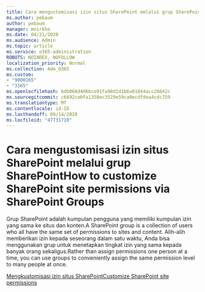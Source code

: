 ```yaml
---
title: Cara mengustomisasi izin situs SharePoint melalui grup SharePoint
ms.author: pebaum
author: pebaum
manager: mnirkhe
ms.date: 04/21/2020
ms.audience: Admin
ms.topic: article
ms.service: o365-administration
ROBOTS: NOINDEX, NOFOLLOW
localization_priority: Normal
ms.collection: Adm_O365
ms.custom:
- "9000165"
- "3165"
ms.openlocfilehash: 6db066d406bce91fa98d2d1b6a91844acc28642c
ms.sourcegitcommit: c6692ce0fa1358ec3529e59ca0ecdfdea4cdc759
ms.translationtype: MT
ms.contentlocale: id-ID
ms.lasthandoff: 09/14/2020
ms.locfileid: "47731710"
---
```

# <a name="how-to-customize-sharepoint-site-permissions-via-sharepoint-groups"></a><span data-ttu-id="d769b-102">Cara mengustomisasi izin situs SharePoint melalui grup SharePoint</span><span class="sxs-lookup"><span data-stu-id="d769b-102">How to customize SharePoint site permissions via SharePoint Groups</span></span> 

<span data-ttu-id="d769b-103">Grup SharePoint adalah kumpulan pengguna yang memiliki kumpulan izin yang sama ke situs dan konten.</span><span class="sxs-lookup"><span data-stu-id="d769b-103">A SharePoint group is a collection of users who all have the same set of permissions to sites and content.</span></span> <span data-ttu-id="d769b-104">Alih-alih memberikan izin kepada seseorang dalam satu waktu, Anda bisa menggunakan grup untuk menetapkan tingkat izin yang sama kepada banyak orang sekaligus.</span><span class="sxs-lookup"><span data-stu-id="d769b-104">Rather than assign permissions one person at a time, you can use groups to conveniently assign the same permission level to many people at once.</span></span>

[<span data-ttu-id="d769b-105">Mengkustomisasi izin situs SharePoint</span><span class="sxs-lookup"><span data-stu-id="d769b-105">Customize SharePoint site permissions</span></span>](https://docs.microsoft.com/sharepoint/customize-sharepoint-site-permissions)